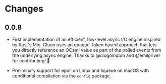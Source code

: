 # Changes

## 0.0.8

* First implementation of an efficient, low-level async I/O engine inspired by
  Rust's Mio. Gluon uses an opaque Token based approach that lets you directly
  reference an OCaml value as part of the polled events from the underlying
  async engine. Thanks to @diogomqbm and @emilpriver for contributing! 👏

* Preliminary support for epoll on Linux and kqueue on macOS with conditional
  compilation via the `config` package.
